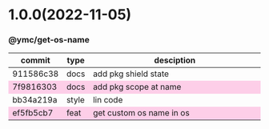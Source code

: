 <a name="1.0.0"></a>
# 1.0.0(2022-11-05)
### @ymc/get-os-name
<table><thead><tr><th>commit</th><th>type</th><th style="width:80%">desciption</th></tr></thead><tbody><tr><td><a title="docs(core): add pkg shield state&#10;&#10;update lin,tes state in readme.md&#10;update banner in dist&#10;&#10;generated by ymc@robot" hrel="https://github.com/ymc-github/js-idea/commit/4911586c3818795e91fa33ece5dad99f871a73bd"> 911586c38 </a></td>
<td>docs</td>
<td>add pkg shield state</td></tr>
<tr style="background-color:#fdcee8;" ><td><a title="docs(core): add pkg scope at name&#10;&#10;export setClassConstructor and alias&#10;export setClassMethod and alias&#10;export mixClass and alias&#10;export setClassMethodAlias&#10;&#10;generated by ymc@robot" hrel="https://github.com/ymc-github/js-idea/commit/17f9816303affed7df6cf9d56cf31f4ee2c7cbd5"> 7f9816303 </a></td>
<td>docs</td>
<td>add pkg scope at name</td></tr>
<tr><td><a title="style(core): lin code&#10;&#10;use cjs,esm,umd format&#10;use min version per format&#10;use esm without min as index.js&#10;&#10;generated by ymc@robot" hrel="https://github.com/ymc-github/js-idea/commit/5bb34a219a9b4c0f40b08dbf816fee11062bffc6"> bb34a219a </a></td>
<td>style</td>
<td>lin code</td></tr>
<tr style="background-color:#fdcee8;" ><td><a title="feat(core): get custom os name in os&#10;&#10;use cjs,esm,umd format&#10;use min version per format&#10;use esm without min as index.js&#10;&#10;generated by ymc@robot" hrel="https://github.com/ymc-github/js-idea/commit/fef5fb5cb7e1cb2739f1384c8fe178c19ce821b7"> ef5fb5cb7 </a></td>
<td>feat</td>
<td>get custom os name in os</td></tr></tbody></table>